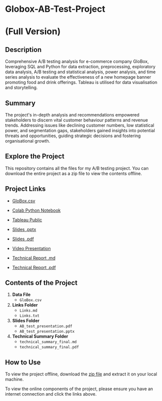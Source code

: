 # Globox-AB-Test-Project
# (Full Version)

## Description

Comprehensive A/B testing analysis for e-commerce company GloBox, leveraging SQL and Python for data extraction, preprocessing, exploratory data analysis, A/B testing and statistical analysis, power analysis, and time series analysis to evaluate the effectiveness of a new homepage banner promoting food and drink offerings. Tableau is utilised for data visualisation and storytelling.


## Summary

The project's in-depth analysis and recommendations empowered stakeholders to discern vital customer behaviour patterns and revenue trends. Addressing issues like declining customer numbers, low statistical power, and segmentation gaps, stakeholders gained insights into potential threats and opportunities, guiding strategic decisions and fostering organisational growth.

## Explore the Project

This repository contains all the files for my A/B testing project. You can download the entire project as a zip file to view the contents offline.

## Project Links

- [GloBox.csv](https://drive.google.com/file/d/1UsHeCBkZksDYIP7HcyEWenXEamPs4n2S/view?usp=sharing![image](https://github.com/ang2887/Globox-AB-Test-Project/assets/166133394/d80753e7-26f2-44b3-ac34-1943757f1e64)
)

- [Colab Python Notebook](https://drive.google.com/drive/folders/1rCWirz5UkWQNW2AuRAFYctGEG2J2pVpQ?usp=drive_link)

- [Tableau Public](https://public.tableau.com/views/GloBox_viz/49_TotalAmountSpentperDaydrop88_3?:language=en-GB&:sid=&:display_count=n&:origin=viz_share_link)

- [Slides .pptx](https://1drv.ms/p/c/a5a36a4b590607f0/EaJN9H3Y9w5NnNHlJHgQ4fYBMq52BVSybCIGmQ63PR50xg)

- [Slides .pdf](https://drive.google.com/file/d/12tPGam7VQLiEF8do3G0UlMqXU4REsUfx/view?usp=sharing)

- [Video Presentation](https://1drv.ms/p/c/a5a36a4b590607f0/ER5fPkvnbGdMjjv88cRtfqIBSS3ICdFoIYrjxBEvecNS3Q)

- [Technical Report .md](https://drive.google.com/file/d/1FgtMyBq9rbK8wymp96b_272h4936RiZv/view?usp=sharing)

- [Technical Report .pdf](https://drive.google.com/file/d/1g7pbdIp0ZqNHnHeA7k3hCdGz6EtdYs57/view?usp=sharing)

## Contents of the Project

1. **Data File**
    - `GloBox.csv`
2. **Links Folder**
    - `Links.md`
    - `Links.txt`
3. **Slides Folder**
    - `AB_test_presentation.pdf`
    - `AB_test_presentation.pptx`
4. **Technical Summary Folder**
    - `technical_summary_final.md`
    - `technical_summary_final.pdf`

## How to Use

To view the project offline, download the [zip file](GloBox_AB_test_Project.zip) and extract it on your local machine.


To view the online components of the project, please ensure you have an internet connection and click the links above.
